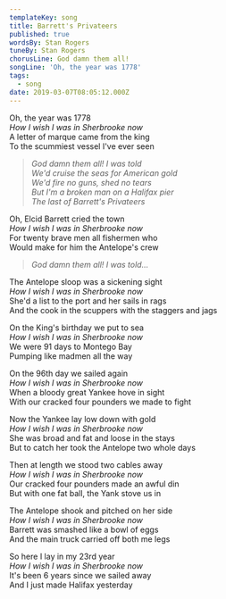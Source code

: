 ```yaml
---
templateKey: song
title: Barrett's Privateers
published: true
wordsBy: Stan Rogers
tuneBy: Stan Rogers
chorusLine: God damn them all!
songLine: 'Oh, the year was 1778'
tags:
  - song
date: 2019-03-07T08:05:12.000Z
---
```

Oh, the year was 1778\
_How I wish I was in Sherbrooke now_\
A letter of marque came from the king\
To the scummiest vessel I've ever seen

> _God damn them all! I was told_\
> _We'd cruise the seas for American gold_\
> _We'd fire no guns, shed no tears_\
> _But I'm a broken man on a Halifax pier_\
> _The last of Barrett's Privateers_

Oh, Elcid Barrett cried the town\
_How I wish I was in Sherbrooke now_\
For twenty brave men all fishermen who\
Would make for him the Antelope's crew

> _God damn them all! I was told..._

The Antelope sloop was a sickening sight\
_How I wish I was in Sherbrooke now_\
She'd a list to the port and her sails in rags\
And the cook in the scuppers with the staggers and jags

On the King's birthday we put to sea\
_How I wish I was in Sherbrooke now_\
We were 91 days to Montego Bay\
Pumping like madmen all the way

On the 96th day we sailed again\
_How I wish I was in Sherbrooke now_\
When a bloody great Yankee hove in sight\
With our cracked four pounders we made to fight

Now the Yankee lay low down with gold\
_How I wish I was in Sherbrooke now_\
She was broad and fat and loose in the stays\
But to catch her took the Antelope two whole days

Then at length we stood two cables away\
_How I wish I was in Sherbrooke now_\
Our cracked four pounders made an awful din\
But with one fat ball, the Yank stove us in

The Antelope shook and pitched on her side\
_How I wish I was in Sherbrooke now_\
Barrett was smashed like a bowl of eggs\
And the main truck carried off both me legs

So here I lay in my 23rd year\
_How I wish I was in Sherbrooke now_\
It's been 6 years since we sailed away\
And I just made Halifax yesterday
